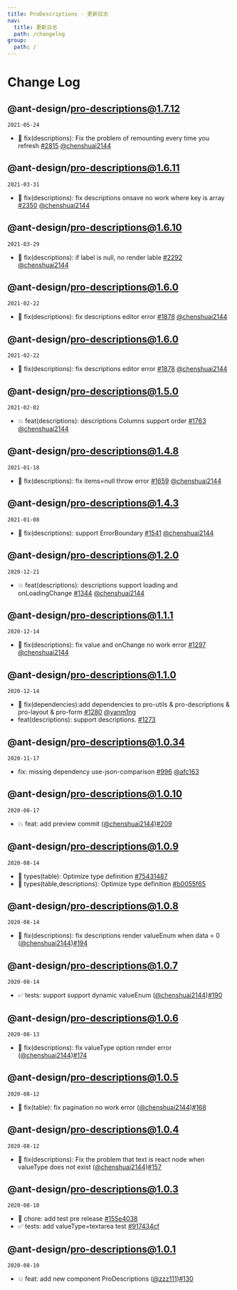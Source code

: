 ```yaml
---
title: ProDescriptions - 更新日志
nav:
  title: 更新日志
  path: /changelog
group:
  path: /
---
```


# Change Log

## @ant-design/pro-descriptions@1.7.12

`2021-05-24`

- 🐛 fix(descriptions): Fix the problem of remounting every time you refresh [#2815](https://github.com/ant-design/pro-components/pull/2815) [@chenshuai2144](https://github.com/chenshuai2144)

## @ant-design/pro-descriptions@1.6.11

`2021-03-31`

- 🐛 fix(descriptions): fix descriptions onsave no work where key is array [#2350](https://github.com/ant-design/pro-components/pull/2350) [@chenshuai2144](https://github.com/chenshuai2144)

## @ant-design/pro-descriptions@1.6.10

`2021-03-29`

- 🐛 fix(descriptions): if label is null, no render lable [#2292](https://github.com/ant-design/pro-components/pull/2292) [@chenshuai2144](https://github.com/chenshuai2144)

## @ant-design/pro-descriptions@1.6.0

`2021-02-22`

- 🐛 fix(descriptions): fix descriptions editor error [#1878](https://github.com/ant-design/pro-components/pull/1878) [@chenshuai2144](https://github.com/chenshuai2144)

## @ant-design/pro-descriptions@1.6.0

`2021-02-22`

- 🐛 fix(descriptions): fix descriptions editor error [#1878](https://github.com/ant-design/pro-components/pull/1878) [@chenshuai2144](https://github.com/chenshuai2144)

## @ant-design/pro-descriptions@1.5.0

`2021-02-02`

- 💥 feat(descriptions): descriptions Columns support order [#1763](https://github.com/ant-design/pro-components/pull/1763) [@chenshuai2144](https://github.com/chenshuai2144)

## @ant-design/pro-descriptions@1.4.8

`2021-01-18`

- 🐛 fix(descriptions): fix items=null throw error [#1659](https://github.com/ant-design/pro-components/pull/1659) [@chenshuai2144](https://github.com/chenshuai2144)

## @ant-design/pro-descriptions@1.4.3

`2021-01-08`

- 🐛 fix(descriptions): support ErrorBoundary [#1541](https://github.com/ant-design/pro-components/pull/1541) [@chenshuai2144](https://github.com/chenshuai2144)

## @ant-design/pro-descriptions@1.2.0

`2020-12-21`

- 💥 feat(descriptions): descriptions support loading and onLoadingChange [#1344](https://github.com/ant-design/pro-components/pull/1344) [@chenshuai2144](https://github.com/chenshuai2144)

## @ant-design/pro-descriptions@1.1.1

`2020-12-14`

- 🐛 fix(descriptions): fix value and onChange no work error [#1297](https://github.com/ant-design/pro-components/pull/1297) [@chenshuai2144](https://github.com/chenshuai2144)

## @ant-design/pro-descriptions@1.1.0

`2020-12-14`

- 🐛 fix(dependencies):add dependencies to pro-utils & pro-descriptions & pro-layout & pro-form [#1280](https://github.com/ant-design/pro-components/pull/1280) [@yanm1ng](https://github.com/yanm1ng)
- feat(descriptions): support descriptions. [#1273](https://github.com/ant-design/pro-components/pull/1273)

## @ant-design/pro-descriptions@1.0.34

`2020-11-17`

- fix: missing dependency use-json-comparison [#996](https://github.com/ant-design/pro-components/pull/996) [@afc163](https://github.com/afc163)

## @ant-design/pro-descriptions@1.0.10

`2020-08-17`

- 💥 feat: add preview commit ([@chenshuai2144](https://github.com/chenshuai2144))[#209](https://github.com/ant-design/pro-components/pull/209)

## @ant-design/pro-descriptions@1.0.9

`2020-08-14`

- 🎨 types(table): Optimize type definition [#75431487](https://github.com/ant-design/pro-components//commit/75431487)
- 🎨 types(table,descriptions): Optimize type definition [#b0055f65](https://github.com/ant-design/pro-components//commit/b0055f65)

## @ant-design/pro-descriptions@1.0.8

`2020-08-14`

- 🐛 fix(descriptions): fix descriptions render valueEnum when data = 0 ([@chenshuai2144](https://github.com/chenshuai2144))[#194](https://github.com/ant-design/pro-components/pull/194)

## @ant-design/pro-descriptions@1.0.7

`2020-08-14`

- ✅ tests: support support dynamic valueEnum ([@chenshuai2144](https://github.com/chenshuai2144))[#190](https://github.com/ant-design/pro-components/pull/190)

## @ant-design/pro-descriptions@1.0.6

`2020-08-13`

- 🐛 fix(descriptions): fix valueType option render error ([@chenshuai2144](https://github.com/chenshuai2144))[#174](https://github.com/ant-design/pro-components/pull/174)

## @ant-design/pro-descriptions@1.0.5

`2020-08-12`

- 🐛 fix(table): fix pagination no work error ([@chenshuai2144](https://github.com/chenshuai2144))[#168](https://github.com/ant-design/pro-components/pull/168)

## @ant-design/pro-descriptions@1.0.4

`2020-08-12`

- 🐛 fix(descriptions): Fix the problem that text is react node when valueType does not exist ([@chenshuai2144](https://github.com/chenshuai2144))[#157](https://github.com/ant-design/pro-components/pull/157)

## @ant-design/pro-descriptions@1.0.3

`2020-08-10`

- 🎨 chore: add test pre release [#155e4038](https://github.com/ant-design/pro-components//commit/155e4038)
- ✅ tests: add valueType=textarea test [#917434cf](https://github.com/ant-design/pro-components//commit/917434cf)

## @ant-design/pro-descriptions@1.0.1

`2020-08-10`

- 💥 feat: add new component ProDescriptions ([@zzz111](https://github.com/zzz111))[#130](https://github.com/ant-design/pro-components/pull/130)
